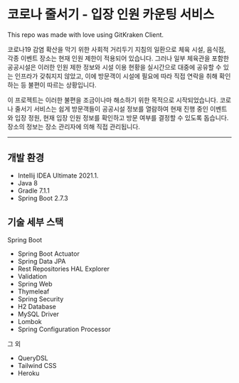 # 코로나 줄서기 - 입장 인원 카운팅 서비스


This repo was made with love using GitKraken Client.

코로나19 감염 확산을 막기 위한 사회적 거리두기 지침의 일환으로 체육 시설, 음식점, 각종 이벤트 장소는 현재 인원 제한이 적용되어 있습니다. 그러나 일부 체육관을 포함한 공공시설은 이러한 인원 제한 정보와 시설 이용 현황을 실시간으로 대중에 공유할 수 있는 인프라가 갖춰지지 않았고, 이에 방문객이 시설에 필요에 따라 직접 연락을 취해 확인하는 등 불편이 따르는 상황입니다.

이 프로젝트는 이러한 불편을 조금이나마 해소하기 위한 목적으로 시작되었습니다. 코로나 줄서기 서비스는 쉽게 방문객들이 공공시설 정보를 열람하여 현재 진행 중인 이벤트와 입장 정원, 현재 입장 인원 정보를 확인하고 방문 여부를 결정할 수 있도록 돕습니다. 장소의 정보는 장소 관리자에 의해 직접 관리됩니다.

----

## 개발 환경
- Intellij IDEA Ultimate 2021.1.
- Java 8
- Gradle 7.1.1
- Spring Boot 2.7.3

## 기술 세부 스택
Spring Boot

- Spring Boot Actuator
- Spring Data JPA
- Rest Repositories HAL Explorer
- Validation
- Spring Web
- Thymeleaf
- Spring Security
- H2 Database
- MySQL Driver
- Lombok
- Spring Configuration Processor

그 외
- QueryDSL
- Tailwind CSS
- Heroku
